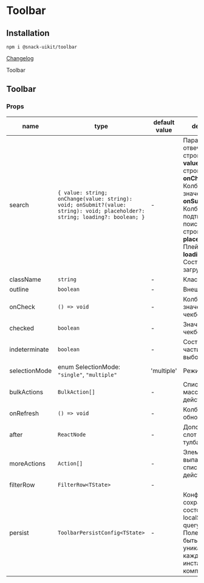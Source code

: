 # Toolbar

## Installation
`npm i @snack-uikit/toolbar`

[Changelog](./CHANGELOG.md)

Toolbar

[//]: DOCUMENTATION_SECTION_START
[//]: THIS_SECTION_IS_AUTOGENERATED_PLEASE_DONT_EDIT_IT
## Toolbar
### Props
| name | type | default value | description |
|------|------|---------------|-------------|
| search | `{ value: string; onChange(value: string): void; onSubmit?(value: string): void; placeholder?: string; loading?: boolean; }` | - | Параметры отвечают за строку поиска <br> <strong>value</strong>: Значение строки поиска <br> <strong>onChange</strong>: Колбэк смены значения <br> <strong>onSubmit</strong>: Колбэк на подтверждение поиска по строке <strong>placeholder</strong>: Плейсхолдер <br> <strong>loading</strong>: Состояние загрузки <br> |
| className | `string` | - | Класснейм |
| outline | `boolean` | - | Внешний бордер |
| onCheck | `() => void` | - | Колбек смены значения чекбокса |
| checked | `boolean` | - | Значение чекбокса |
| indeterminate | `boolean` | - | Состояние частичного выбора |
| selectionMode | enum SelectionMode: `"single"`, `"multiple"` | 'multiple' | Режим выбора |
| bulkActions | `BulkAction[]` | - | Список массовых действий |
| onRefresh | `() => void` | - | Колбек обновления |
| after | `ReactNode` | - | Дополнительный слот в конце тулбара |
| moreActions | `Action[]` | - | Элементы выпадающего списка кнопки с действиями |
| filterRow | `FilterRow<TState>` | - |  |
| persist | `ToolbarPersistConfig<TState>` | - | Конфиг для сохранения состояния в localStorage и queryParams. <br> Поле id должно быть уникальным для каждого инстанса компонента. <br> |


[//]: DOCUMENTATION_SECTION_END
